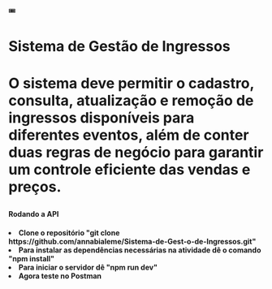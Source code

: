 🎟 <h1>Sistema de Gestão de Ingressos<h1>

O sistema deve permitir o cadastro, consulta, atualização e remoção de ingressos disponíveis para diferentes eventos, além de conter duas regras de negócio para garantir um controle eficiente das vendas e preços.

<h4>Rodando a API<h4>

<li> Clone o repositório "git clone https://github.com/annabialeme/Sistema-de-Gest-o-de-Ingressos.git"

<li> Para instalar as dependências necessárias na atividade dê o comando "npm install"

<li> Para iniciar o servidor dê "npm run dev"

<li> Agora teste no Postman
